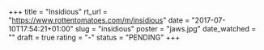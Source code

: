 +++
title = "Insidious"
rt_url = "https://www.rottentomatoes.com/m/insidious"
date = "2017-07-10T17:54:21+01:00"
slug = "insidious"
poster = "jaws.jpg"
date_watched = ""
draft = true
rating = "-"
status = "PENDING"
+++